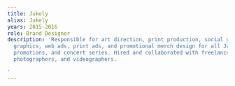 ```yaml
---
title: Jukely
alias: Jukely
years: 2015-2016
role: Brand Designer
description: 'Responsible for art direction, print production, social graphics, motion
  graphics, web ads, print ads, and promotional merch design for all Jukely events,
  promotions, and concert series. Hired and collaborated with freelance designers,
  photographers, and videographers.

'
---
```


